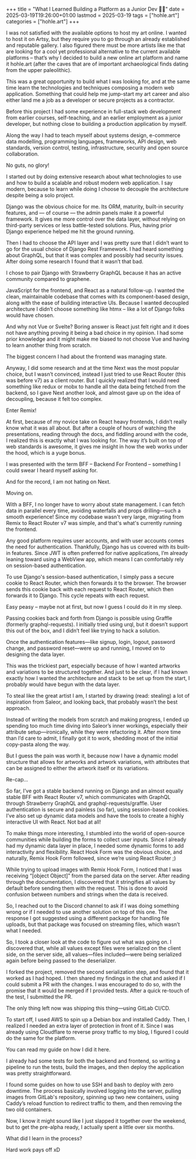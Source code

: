 +++
title = "What I Learned Building a Platform as a Junior Dev 👨‍💻"
date = 2025-03-19T19:26:00+01:00
lastmod = 2025-03-19
tags = ["hohle.art"]
categories = ["hohle.art"]
+++

I was not satisfied with the available options to host my art online. I wanted to host it on Artsy, but they require you to go through an already established and reputable gallery. I also figured there must be more artists like me that are looking for a cool yet professional alternative to the current available platforms – that’s why I decided to build a new online art platform and name it hohle.art (after the caves that are of important archaeological finds dating from the upper paleolithic).

This was a great opportunity to build what I was looking for, and at the same time learn the technologies and techniques composing a modern web application. Something that could help me jump-start my art career and also either land me a job as a developer or secure projects as a contractor.

Before this project I had some experience in full-stack web development from  earlier courses, self-teaching, and an earlier employment as a junior developer, but nothing close to building a production application by myself.

Along the way I had to teach myself about systems design, e-commerce data modelling, programming languages, frameworks, API design, web standards, version control, testing, infrastructure, security and open source collaboration.

No guts, no glory!

I started out by doing extensive research about what technologies to use and how to build a scalable and robust modern web application. I say modern, because to learn while doing I choose to decouple the architecture despite being a solo project.

Django was the obvious choice for me. Its ORM, maturity, built-in security features, and — of course — the admin panels make it a powerful framework. It gives me more control over the data layer, without relying on third-party services or less battle-tested solutions. Plus, having prior Django experience helped me hit the ground running.

Then I had to choose the API layer and I was pretty sure that I didn’t want to go for the usual choice of Django Rest Framework. I had heard something about GraphQL, but that it was complex and possibly had security issues. After doing some research I found that it wasn’t that bad.

I chose to pair Django with Strawberry GraphQL because it has an active community compared to graphene.

JavaScript for the frontend, and React as a natural follow-up. I wanted the clean, maintainable codebase that comes with its component-based design, along with the ease of building interactive UIs. Because I wanted decoupled architecture I didn’t choose something like htmx – like a lot of Django folks would have chosen.

And why not Vue or Svelte? Boring answer is React just felt right and it does not have anything proving it being a bad choice in my opinion. I had some prior knowledge and it might make me biased to not choose Vue and having to learn another thing from scratch.

The biggest concern I had about the frontend was managing state.

Anyway, I did some research and at the time Next was the most popular choice, but I wasn’t convinced, instead I just tried to use React Router (this was before v7) as a client router. But I quickly realized that I would need something like redux or mobx to handle all the data being fetched from the backend, so I gave Next another look, and almost gave up on the idea of decoupling, because it felt too complex.

Enter Remix!

At first, because of my novice take on React heavy frontends, I didn’t really know what it was all about. But after a couple of hours of watching the presentations, reading through the docs, and fiddling around with the code, I realized this is exactly what I was looking for. The way it’s built on top of web standards is awesome, it gives me insight in how the web works under the hood, which is a yuge bonus.

I was presented with the term BFF – Backend For Frontend – something I could swear I heard myself asking for.

And for the record, I am not hating on Next.

Moving on.

With a BFF, I no longer have to worry about state management. I can fetch data in parallel every time, avoiding waterfalls and props drilling—such a smooth experience! Since my codebase wasn't very large, migrating from Remix to React Router v7 was simple, and that's what's currently running the frontend.

Any good platform requires user accounts, and with user accounts comes the need for authentication. Thankfully, Django has us covered with its built-in features. Since JWT is often preferred for native applications, I’m already leaning toward using a WebView app, which means I can comfortably rely on session-based authentication.

To use Django's session-based authentication, I simply pass a secure cookie to React Router, which then forwards it to the browser. The browser sends this cookie back with each request to React Router, which then forwards it to Django. This cycle repeats with each request.

Easy peasy – maybe not at first, but now I guess I could do it in my sleep.

Passing cookies back and forth from Django is possible using Graffle (formerly graphql-requests). I initially tried using urql, but it doesn’t support this out of the box, and I didn’t feel like trying to hack a solution.

Once the authentication features—like signup, login, logout, password change, and password reset—were up and running, I moved on to designing the data layer.

This was the trickiest part, especially because of how I wanted artworks and variations to be structured together. And just to be clear, if I had known exactly how I wanted the architecture and stack to be set up from the start, I probably would have begun with the data layer.

To steal like the great artist I am, I started by drawing (read: stealing) a lot of inspiration from Saleor, and looking back, that probably wasn’t the best approach.

Instead of writing the models from scratch and making progress, I ended up spending too much time diving into Saleor’s inner workings, especially their attribute setup—ironically, while they were refactoring it. After more time than I’d care to admit, I finally got it to work, shedding most of the initial copy-pasta along the way.

But I guess the pain was worth it, because now I have a dynamic model structure that allows for artworks and artwork variations, with attributes that can be assigned to either the artwork itself or its variations.

Re-cap...

So far, I’ve got a stable backend running on Django and an almost equally stable BFF with React Router v7, which communicates with GraphQL through Strawberry GraphQL and graphql-requests/graffle. User authentication is secure and painless (so far), using session-based cookies. I’ve also set up dynamic data models and have the tools to create a highly interactive UI with React. Not bad at all!

To make things more interesting, I stumbled into the world of open-source communities while building the forms to collect user inputs. Since I already had my dynamic data layer in place, I needed some dynamic forms to add interactivity and flexibility. React Hook Form was the obvious choice, and naturally, Remix Hook Form followed, since we’re using React Router ;)

While trying to upload images with Remix Hook Form, I noticed that I was receiving “[object Object]” from the parsed data on the server. After reading through the documentation, I discovered that it stringifies all values by default before sending them with the request. This is done to avoid confusion between numbers and strings when the data is received.

So, I reached out to the Discord channel to ask if I was doing something wrong or if I needed to use another solution on top of this one. The response I got suggested using a different package for handling file uploads, but that package was focused on streaming files, which wasn’t what I needed.

So, I took a closer look at the code to figure out what was going on. I discovered that, while all values except files were serialized on the client side, on the server side, all values—files included—were being serialized again before being passed to the deserializer.

I forked the project, removed the second serialization step, and found that it worked as I had hoped. I then shared my findings in the chat and asked if I could submit a PR with the changes. I was encouraged to do so, with the promise that it would be merged if I provided tests. After a quick re-touch of the test, I submitted the PR.

The only thing left now was shipping this thing—using GitLab CI/CD.

To start off, I used AWS to spin up a Debian box and installed Caddy. Then, I realized I needed an extra layer of protection in front of it. Since I was already using Cloudflare to reverse proxy traffic to my blog, I figured I could do the same for the platform.

You can read my guide on how I did it here.

I already had some tests for both the backend and frontend, so writing a pipeline to run the tests, build the images, and then deploy the application was pretty straightforward.

I found some guides on how to use SSH and bash to deploy with zero downtime. The process basically involved logging into the server, pulling images from GitLab's repository, spinning up two new containers, using Caddy’s reload function to redirect traffic to them, and then removing the two old containers.

Now, I know it might sound like I just slapped it together over the weekend, but to get the pre-alpha ready, I actually spent a little over six months.

What did I learn in the process?

Hard work pays off xD
